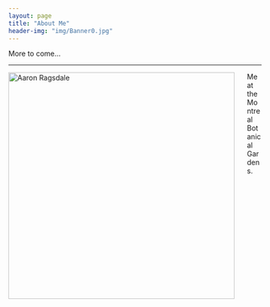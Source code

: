 ```yaml
---
layout: page
title: "About Me"
header-img: "img/Banner0.jpg"
---
```


More to come...

___

<div style="float: left; padding-right: 25px; padding-bottom: 25px">
	<a href="http://apragsdale.github.io/img/AboutMe_pic.jpg"><img src="/img/AboutMe_pic.jpg" width="450" alt="Aaron Ragsdale" onclick="_gaq.push(['_trackEvent', 'IMGs', 'Image', 'Ironman']);" /></a>
</div>
Me at the Montreal Botanical Gardens.
